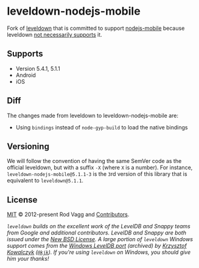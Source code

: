 # leveldown-nodejs-mobile

Fork of [leveldown](https://github.com/Level/leveldown) that is committed to support [nodejs-mobile](https://github.com/janeasystems/nodejs-mobile) because leveldown [not necessarily supports](https://github.com/Level/leveldown/issues/575) it.

## Supports

- Version 5.4.1, 5.1.1
- Android
- iOS

## Diff

The changes made from leveldown to leveldown-nodejs-mobile are:

- Using `bindings` instead of `node-gyp-build` to load the native bindings

## Versioning

We will follow the convention of having the same SemVer code as the official leveldown, but with a suffix `-X` (where `X` is a number). For instance, `leveldown-nodejs-mobile@5.1.1-3` is the `3`rd version of this library that is equivalent to `leveldown@5.1.1`.

## License

[MIT](LICENSE.md) © 2012-present Rod Vagg and [Contributors](CONTRIBUTORS.md).

_`leveldown` builds on the excellent work of the LevelDB and Snappy teams from Google and additional contributors. LevelDB and Snappy are both issued under the [New BSD License](http://opensource.org/licenses/BSD-3-Clause). A large portion of `leveldown` Windows support comes from the [Windows LevelDB port](http://code.google.com/r/kkowalczyk-leveldb/) (archived) by [Krzysztof Kowalczyk](http://blog.kowalczyk.info/) ([`@kjk`](https://twitter.com/kjk)). If you're using `leveldown` on Windows, you should give him your thanks!_
